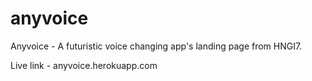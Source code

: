 # anyvoice
Anyvoice - A futuristic voice changing app's landing page from HNGI7.


Live link - anyvoice.herokuapp.com
